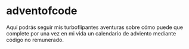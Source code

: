 # adventofcode
Aquí podrás seguir mis turboflipantes aventuras sobre cómo puede que complete por una vez en mi vida un calendario de adviento mediante código no remunerado. 
